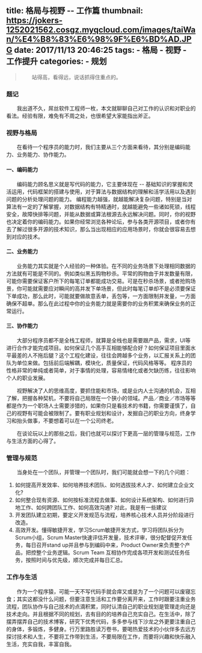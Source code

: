 title: 格局与视野 -- 工作篇
thumbnail: https://jokers-1252021562.cosgz.myqcloud.com/images/taiWan/%E4%B8%83%E6%98%9F%E6%BD%AD.JPG
date: 2017/11/13 20:46:25
tags: 
    - 格局
    - 视野
    - 工作提升
categories:
    - 规划
---

> 站得高，看得远，说话抓得住重点的。

### 题记

我出道不久，屌丝软件工程师一枚，本文就聊聊自己对工作的认识和对职业的看法。经验有限，难免有不周之处，也很希望大家能指出斧正。

### 视野与格局

在看待一个程序员的能力时，我们主要从三个方面来看待，其分别是编码能力、业务能力、协作能力。

#### 一、编码能力
编码能力顾名思义就是写代码的能力，它主要体现在 -- 基础知识的掌握和灵活运用，代码框架的搭建与使用，对于算法与数据结构的理解和活学活用以及遇到问题的分析处理问题的能力。
编程能力越强，就越能解决复杂问题，特别是当对算法有一定的了解掌握，对数据结构有特精通时，就越能避免一些诸如死锁，线程安全，故障快排等问题，并能从数据或算法根源去永远解决问题。同时，你的视野也决定着你的编码能力。如果你经常浏览各种论坛，参与各类开源项目，或者你有去了解过很多开源的技术知识，那么当出现相应的应用场景时，你就会很容易去想到对应的技术。

#### 二、业务能力
业务能力其实就是个人经验的一种体验。在不同的业务场景下处理相同数据的方法就有可能是不同的。例如类似黑五购物秒杀。平常的购物由于并发数量有限，可能你需要保证客户所下的每笔订单都能成功交易。可是在秒杀场景，或者抢购场景，你可能就需要应对瞬间的高并发下单场景，但此时每笔订单却不是必须要保证下单成功，那么此时，可能就要做故意丢单，丢包等，一方面限制并发量，一方面确保不超单。那么在此过程中你的业务能力就是需要你的业务积累来确保业务的正常运行。

#### 三、协作能力
大部分程序员都不是全栈工程师，就算是全栈也是需要跟产品，需求，UI等进行合作才能完成项目。如何保证几个高手互相能够配合好？如何保证项目里面水平最差的人不拖后腿？这个工程化建设，往往会跨越多个业务，以汇报关系上的团队为单位来做。包括前后端解耦，模块化，质量保证，代码风格等等。 程序员的性格非常的单纯或者简单，对于事情的处理，容易情绪化或者欠缺历练，往往影响个人的职业发展。

视野解决了人的思维高度，要抓住能和市场，或是业内人士沟通的机会，互相了解，把握各种契机，不要将自己局限在一个狭小的领域。产品／商业／市场等等都是作为一个职场人士需要涉猎的，如果你只是看技术的书籍，你需要谨慎了，自己的视野有可能会被限制了。要有职业规划和设计，发掘自己的职业方向，终身学习和抬头做事，不要想着可以在一个公司终老。

在谈论玩以上的那些之后，我们也就可以探讨下更高一层的管理与规范，工作与生活方面的心得了。

### 管理与规范

当身处在一个团队，并管理一个团队时，我们可能就会想一下的几个问题：
1. 如何提高开发效率、如何培养技术团队、如何选拔技术人才、如何建立企业文化?
2. 如何整合现有资源、如何按标准流程去做事、如何设计系统架构、如何进行异地工作、如何跨团队工作、如何高效沟通?
对此，我是有一些建议
1. 开发团队建立初期，要定义开发规范与流程，培养核心技术人员并分阶段进行改造。
2. 高效开发。懂得敏捷开发，学习Scrum敏捷开发方式，学习将团队拆分为Scrum小组，Scrum Master快速评估开发量，技术评审，很分配督促开发任务，每日召开stand up并且参与到编码中来，Product Owner来负责整个产品，把控整个业务逻辑。Scrum Team 互相协作完成各项开发和测试任务任务，按照时间与优先级，顺次完成并每日汇总。

### 工作与生活

作为一个程序猿，可能一天不写代码手就会痒又或是为了一个问题可以废寝忘食；其实这都没什么问题，但要注意生活和工作要分离开来，工作时跟要注重业务流程，团队协作与自己技术的点滴积累，同时认清自己的职业规划是管理走向还是技术走向。并且根据不同的规划，去有目的的培养自己充实自己。在生活中，除了摆弄摆弄自己的技术博客，研究下优秀代码，多多参与线下沙龙之外更要注重自己的身体，多锻炼，多健身。行万里路胜读万卷书，要喝热爱技术的小伙伴多去远方探讨技术和人生，不要将工作带到生活，不要局限在工作，而要将兴趣和快乐融入生活，充实自我，丰富自我。 




<style type="text/css">
    p {
        text-indent: 2em
    }
</style>